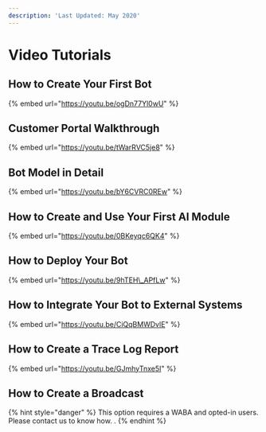 ```yaml
---
description: 'Last Updated: May 2020'
---
```


# Video Tutorials

## How to Create Your First Bot

{% embed url="https://youtu.be/ogDn77Yl0wU" %}

## Customer Portal Walkthrough

{% embed url="https://youtu.be/tWarRVC5je8" %}

## Bot Model in Detail

{% embed url="https://youtu.be/bY6CVRC0REw" %}

## How to Create and Use Your First AI Module

{% embed url="https://youtu.be/0BKeyqc6QK4" %}

## How to Deploy Your Bot

{% embed url="https://youtu.be/9hTEH\_APfLw" %}

## How to Integrate Your Bot to External Systems

{% embed url="https://youtu.be/CiQqBMWDvlE" %}

## How to Create a Trace Log Report

{% embed url="https://youtu.be/GJmhyTnxe5I" %}

## How to Create a Broadcast 

{% hint style="danger" %}
This option requires a WABA and opted-in users.  Please contact us to know how. . 
{% endhint %}

